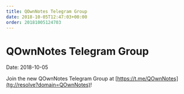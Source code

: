 ```yaml
---
title: QOwnNotes Telegram Group
date: 2018-10-05T12:47:03+00:00
order: 20181005124703
---
```


# QOwnNotes Telegram Group

<v-subheader class="blog">Date: 2018-10-05</v-subheader>

Join the new QOwnNotes Telegram Group at [https://t.me/QOwnNotes](tg://resolve?domain=QOwnNotes)!